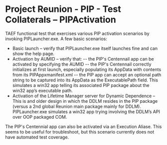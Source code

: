 # Project Reunion - PIP - Test Collaterals – PIPActivation
TAEF functional test that exercises various PIP activation scenarios by invoking PIPLauncher.exe. A few basic scenarios:
-	Basic launch – verify that PIPLauncher.exe itself launches fine and can show the help page.
-	Activation by AUMID – verify that:
-- the PIP's Centennail app can be activated by specifying the AUMID
-- the PIP's Centennail correctly initializes at first launch, especially populating its AppData with contents from its PIPAppxmanifest.xml
-- the PIP app can accept an optional path string to be captured into its AppData as the ExecutablePath field. This simulates a win32 app telling its associated PIP package about the win32 app’s executable path.
-	Activation of the Lifetime Manager server for Dynamic Dependence – This is and older design in which the DDLM resides in the PIP package (versus a 2nd global Reunion main package mainly for DDLM). PIPLauncher.exe simulates a win32 app trying involving the DDLM’s API over OOP packaged COM.

	
The PIP's Centennial app can also be activated via an Execution Aliase. This seems to be useful for troubleshoot, but this scenario currently does not have automated test coverage.